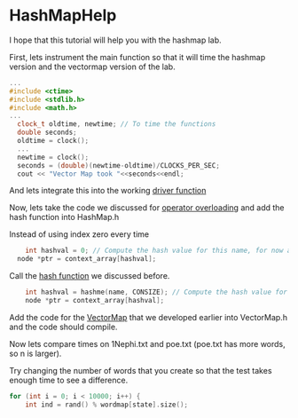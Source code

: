 # HashMapHelp
I hope that this tutorial will help you with the hashmap lab.

First, lets instrument the main function so that it will time the hashmap version and the vectormap version of the lab.
```c++
...
#include <ctime>
#include <stdlib.h>
#include <math.h>
...
  clock_t oldtime, newtime; // To time the functions
  double seconds;
  oldtime = clock();
  ...
  newtime = clock();
  seconds = (double)(newtime-oldtime)/CLOCKS_PER_SEC;
  cout << "Vector Map took "<<seconds<<endl;
```
And lets integrate this into the working 
[driver function](https://github.com/BYUCS235/HashMapHelp/blob/master/hashmap.cpp)

Now, lets take the code we discussed for 
[operator overloading](https://github.com/BYUCS235/OperatorOverloading/blob/master/map.cpp)
and add the hash function into HashMap.h

Instead of using index zero every time
```c++
	int hashval = 0; // Compute the hash value for this name, for now assume it is 0
  node *ptr = context_array[hashval];
```
Call the 
[hash function](https://github.com/BYUCS235/HashDetails/blob/master/hash.cpp)
we discussed before.
```c++
	int hashval = hashme(name, CONSIZE); // Compute the hash value for this name, for now assume it is 0
	node *ptr = context_array[hashval];
```
Add the code for the 
[VectorMap](https://github.com/BYUCS235/OperatorOverloading/blob/master/VectorMap.h) 
that we developed earlier into VectorMap.h and the code should compile.

Now lets compare times on 1Nephi.txt and poe.txt (poe.txt has more words, so n is larger).

Try changing the number of words that you create so that the test takes enough time to see a difference.
```c++
for (int i = 0; i < 10000; i++) {
    int ind = rand() % wordmap[state].size();
```
